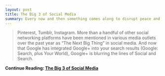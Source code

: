 ```yaml
---
layout: post
title: The Big 3 of Social Media
summary: Every now and then something comes along to disrupt peace and sanity in the world. Facebook has had a firm grip on our attention since its launch. Here are some numbers. Make your own conclusions.
---
```

>Pinterest, Tumblr, Instagram. More than a handful of other social networking platforms have been mentioned in various media outlets over the past year as “The Next Big Thing” in social media. And now that Google has integrated Google+ into your search results (Google: Search, plus Your World), Google+ is blurring the lines of Social and Search.

**Continue Reading: [The Big 3 of Social Media](http://www.turtledove.com/blog/the-big-3-of-social-media/)**